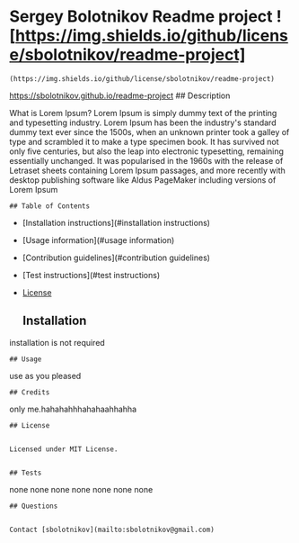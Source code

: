# Sergey Bolotnikov Readme project ![https://img.shields.io/github/license/sbolotnikov/readme-project]
    (https://img.shields.io/github/license/sbolotnikov/readme-project)

 <https://sbolotnikov.github.io/readme-project>
    ## Description

 What is Lorem Ipsum?
Lorem Ipsum is simply dummy text of the printing and typesetting industry.
 Lorem Ipsum has been the industry's standard dummy text ever since the 1500s, 
when an unknown printer took a galley of type and scrambled it to make a type specimen book.
 It has survived not only five centuries, but also the leap into electronic typesetting,
 remaining essentially unchanged. It was popularised in the 1960s with the release of 
Letraset sheets containing Lorem Ipsum passages, and more recently with desktop publishing 
software like Aldus PageMaker including versions of Lorem Ipsum

    ## Table of Contents

 * [Installation instructions](#installation instructions)
* [Usage information](#usage information)
* [Contribution guidelines](#contribution guidelines)
* [Test instructions](#test instructions)
* [License](#license)


    ## Installation

 installation is not required


    ## Usage

 use as you pleased


    ## Credits

only me.hahahahhhahahaahhahha


    ## License


    Licensed under MIT License.


    ## Tests


none none none none none none none



    ## Questions

 
    Contact [sbolotnikov](mailto:sbolotnikov@gmail.com)